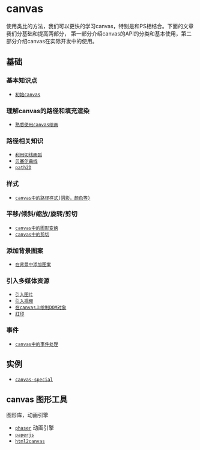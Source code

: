 # canvas

使用类比的方法，我们可以更快的学习canvas，特别是和PS相结合。下面的文章我们分基础和提高两部分，
第一部分介绍canvas的API的分类和基本使用，第二部分介绍canvas在实际开发中的使用。

## 基础

### 基本知识点

* [` 初始canvas `](https://github.com/lvzhenbang/article/blob/master/canvas/first.md)

### 理解canvas的路径和填充渲染

* [` 熟悉使用canvas绘画 `](https://github.com/lvzhenbang/article/blob/master/canvas/basic.md)

### 路径相关知识

* [` 利用切线画弧 `](https://github.com/lvzhenbang/article/blob/master/canvas/tagent-arc.md)
* [` 贝塞尔曲线 `](https://github.com/lvzhenbang/article/blob/master/canvas/bezier.md)
* [` path2D `](https://github.com/lvzhenbang/article/blob/master/canvas/path.md)

### 样式

* [` canvas中的路径样式(阴影，颜色等) `](https://github.com/lvzhenbang/article/blob/master/canvas/path.md)

### 平移/倾斜/缩放/旋转/剪切

* [` canvas中的图形变换 `](https://github.com/lvzhenbang/article/blob/master/canvas/transform.md)
* [` canvas中的剪切 `](https://github.com/lvzhenbang/article/blob/master/canvas/clip.md)

### 添加背景图案

* [` 在背景中添加图案 `](https://github.com/lvzhenbang/article/blob/master/canvas/pattern.md)

### 引入多媒体资源

* [` 引入图片 `](https://github.com/lvzhenbang/article/blob/master/canvas/img.md)
* [` 引入视频 `](https://github.com/lvzhenbang/article/blob/master/canvas/video.md)
* [` 在canvas上绘制DOM对象 `](https://github.com/lvzhenbang/article/blob/master/canvas/dom.md)
* [` 打印 `](https://github.com/lvzhenbang/article/blob/master/canvas/print.md)

### 事件

* [` canvas中的事件处理 `](https://github.com/lvzhenbang/article/blob/master/canvas/event.md)

## 实例

* [` canvas-special `](https://github.com/bxm0927/canvas-special)

## canvas 图形工具

图形库，动画引擎

* [` phaser `](https://github.com/photonstorm/phaser) 动画引擎
* [` paperjs `](https://github.com/paperjs/paper.js) 
* [` html2canvas `](https://github.com/niklasvh/html2canvas)
